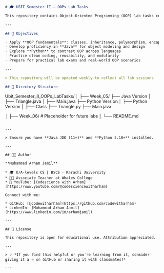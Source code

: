 ```markdown
# 🎓 UBIT Semester II — OOPs Lab Tasks

This repository contains Object-Oriented Programming (OOP) lab tasks completed during **Semester II at UBIT**. The focus is on solidifying core OOP principles using **Java** and selected exercises in **Python**, aligned with weekly lab work and university curriculum.

---

## 📌 Objectives

- Apply **OOP fundamentals**: classes, inheritance, polymorphism, encapsulation
- Develop proficiency in **Java** for object modeling and design
- Explore **Python** to contrast OOP across languages
- Practice clean coding, reusability, and modularity
- Prepare for practical lab exams and real-world OOP scenarios

---

> This repository will be updated weekly to reflect all lab sessions

## 📁 Directory Structure

```

Ubit\_Semester\_II\_OOPs\_LabTasks/
│
├── Week\_05/
    ├── Java Version 
│     ├── Triangle.java
│     ├── Main.java
    ├── Python Version 
│     ├── Python Version 
│        ├── Class
            ├── Triangle.py
      ├── Main.java

│
├── Week\_06/          # Placeholder for future labs
│
└── README.md

````

---

> Ensure you have **Java JDK (11+)** and **Python 3.10+** installed.

---

## 🧑‍💻 Author

**Muhammad Arham Jamil**

* 🎓 O/A-levels CS | BSCS - Karachi University
* 👨‍🏫 Associate Teacher at Whales College
* 🎥 YouTube: [Codescience with Arham](https://www.youtube.com/@codesciencewitharham)

Connect with me:

* GitHub: [@codewitharham](https://github.com/codewitharham)
* LinkedIn: [Muhammad Arham Jamil](https://www.linkedin.com/in/arhamjamil)

---

## 📜 License

This repository is open for educational use. Attribution appreciated.

---

> 💡 *If you find this helpful or you're learning from it, consider giving it a ⭐ on GitHub or sharing it with classmates!*

```



